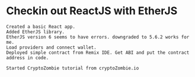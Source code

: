 # Checkin out ReactJS with EtherJS

    Created a basic React app.
    Added EtherJS library.
    EtherJS version 6 seems to have errors. downgraded to 5.6.2 works for me.
    Load providers and connect wallet.
    Deployed simple contract from Remix IDE. Get ABI and put the contract address in code.

    Started CryptoZombie tutorial from cryptoZombie.io
